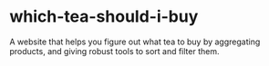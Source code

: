 # which-tea-should-i-buy
A website that helps you figure out what tea to buy by aggregating products, and giving robust tools to sort and filter them.
